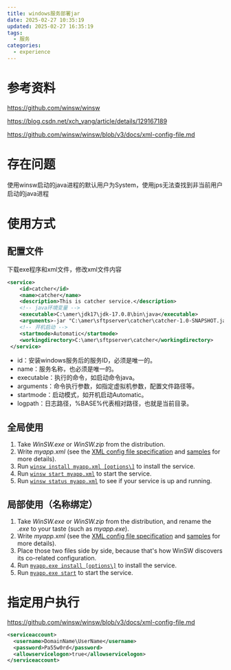 ```yaml
---
title: windows服务部署jar
date: 2025-02-27 10:35:19
updated: 2025-02-27 16:35:19
tags:
  - 服务
categories:
  - experience
---
```


# 参考资料

https://github.com/winsw/winsw

https://blog.csdn.net/xch_yang/article/details/129167189

https://github.com/winsw/winsw/blob/v3/docs/xml-config-file.md

# 存在问题

使用winsw启动的java进程的默认用户为System，使用jps无法查找到非当前用户启动的java进程

# 使用方式

## 配置文件

下载exe程序和xml文件，修改xml文件内容

```xml
<service> 
    <id>catcher</id> 
    <name>catcher</name>
    <description>This is catcher service.</description>
    <!-- java环境变量 -->
    <executable>C:\amer\jdk17\jdk-17.0.8\bin\java</executable> 
    <arguments>-jar "C:\amer\sftpserver\catcher\catcher-1.0-SNAPSHOT.jar"</arguments>
    <!-- 开机启动 -->
    <startmode>Automatic</startmode>
    <workingdirectory>C:\amer\sftpserver\catcher</workingdirectory>
 </service>
```

- id：安装windows服务后的服务ID，必须是唯一的。
- name：服务名称，也必须是唯一的。
- executable：执行的命令，如启动命令java。
- arguments：命令执行参数，如指定虚拟机参数，配置文件路径等。
- startmode：启动模式，如开机启动Automatic。
- logpath：日志路径，%BASE%代表相对路径，也就是当前目录。

## 全局使用

1. Take *WinSW.exe* or *WinSW.zip* from the distribution.
2. Write *myapp.xml* (see the [XML config file specification](https://github.com/winsw/winsw/blob/v3/docs/xml-config-file.md) and [samples](https://github.com/winsw/winsw/blob/v3/samples) for more details).
3. Run [`winsw install myapp.xml [options\]`](https://github.com/winsw/winsw/blob/v3/docs/cli-commands.md#install-command) to install the service.
4. Run [`winsw start myapp.xml`](https://github.com/winsw/winsw/blob/v3/docs/cli-commands.md#start-command) to start the service.
5. Run [`winsw status myapp.xml`](https://github.com/winsw/winsw/blob/v3/docs/cli-commands.md#status-command) to see if your service is up and running.

## 局部使用（名称绑定）

1. Take *WinSW.exe* or *WinSW.zip* from the distribution, and rename the *.exe* to your taste (such as *myapp.exe*).
2. Write *myapp.xml* (see the [XML config file specification](https://github.com/winsw/winsw/blob/v3/docs/xml-config-file.md) and [samples](https://github.com/winsw/winsw/blob/v3/samples) for more details).
3. Place those two files side by side, because that's how WinSW discovers its co-related configuration.
4. Run [`myapp.exe install [options\]`](https://github.com/winsw/winsw/blob/v3/docs/cli-commands.md#install-command) to install the service.
5. Run [`myapp.exe start`](https://github.com/winsw/winsw/blob/v3/docs/cli-commands.md#start-command) to start the service.

# 指定用户执行

https://github.com/winsw/winsw/blob/v3/docs/xml-config-file.md

```xml
<serviceaccount>
  <username>DomainName\UserName</username>
  <password>Pa55w0rd</password>
  <allowservicelogon>true</allowservicelogon>
</serviceaccount>
```

